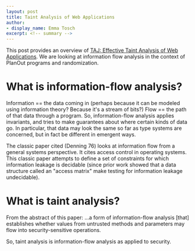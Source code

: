 ```yaml
---
layout: post
title: Taint Analysis of Web Applications
author:
- display_name: Emma Tosch
excerpt: <!-- summary -->
---
```


This post provides an overview of [TAJ: Effective Taint Analysis of Web Applications]( http://www.cs.tau.ac.il/~omertrip/pldi09/paper.pdf). We are looking at information flow analysis in the context of PlanOut programs and randomization.

<!-- summary -->

# What is information-flow analysis?
Information == the data coming in (perhaps because it can be modeled using information theory? Because it's a stream of bits?) Flow == the path of that data through a program. So, information-flow analysis applies invariants, and tries to make guarantees about where certain kinds of data go. In particular, that data may look the same so far as type systems are concerned, but in fact be different in emergent ways.

The classic paper cited (Denning 76) looks at information flow from a general systems perspective. It cites access control in operating systems. This classic paper attempts to define a set of constraints for which information leakage is decidable (since prior work showed that a data structure called an "access matrix" make testing for information leakage undecidable).

# What is taint analysis?
From the abstract of this paper:
...a form of information-flow analysis [that] establishes whether values from untrusted methods and parameters may flow into security-sensitive operations.

So, taint analysis is information-flow analysis as applied to security.




